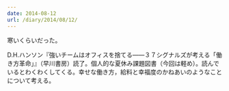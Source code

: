 ```yaml
---
date: 2014-08-12
url: /diary/2014/08/12/
---
```


寒いくらいだった。

D.H.ハンソン『強いチームはオフィスを捨てる――３７シグナルズが考える「働き方革命」』（早川書房）読了。個人的な夏休み課題図書（今回は軽め）。読んでいるとわくわくしてくる。幸せな働き方，給料と幸福度のかねあいのようなことについて考える。